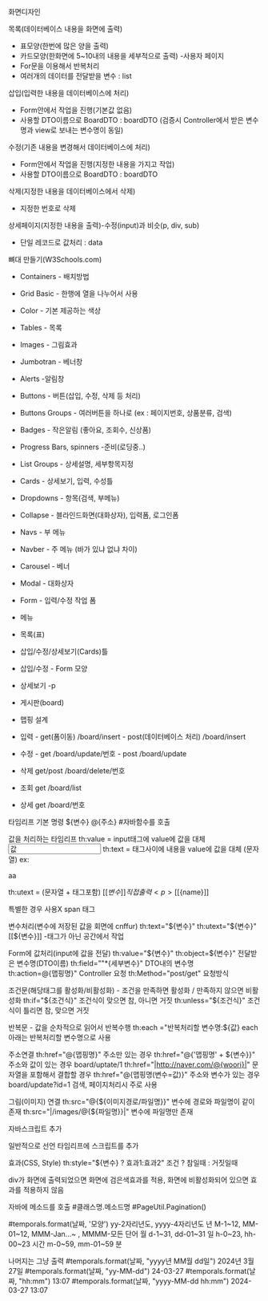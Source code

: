 화면디자인

목록(데이터베이스 내용을 화면에 출력)
- 표모양(한번에 많은 양을 출력)
- 카드모양(한화면에 5~10내의 내용을 세부적으로 출력) -사용자 페이지
- For문을 이용해서 반복처리
- 여러개의 데이터를 전달받을 변수 : list


삽입(입력한 내용을 데이터베이스에 처리)
- Form안에서 작업을 진행(기본값 없음)
- 사용할 DTO이름으로 BoardDTO : boardDTO
  (검증시 Controller에서 받은 변수명과 view로 보내는 변수명이 동일)

수정(기존 내용을 변경해서 데이터베이스에 처리)
- Form안에서 작업을 진행(지정한 내용을 가지고 작업)
- 사용할 DTO이름으로 BoardDTO : boardDTO

삭제(지정한 내용을 데이터베이스에서 삭제)
- 지정한 번호로 삭제

상세페이지(지정한 내용을 출력)-수정(input)과 비슷(p, div, sub)
- 단일 레코드로 값처리 : data



뼈대 만들기(W3Schools.com)
- Containers - 배치방법
- Grid Basic - 한행에 열을 나누어서 사용
- Color - 기본 제공하는 색상
- Tables - 목록
- Images - 그림효과
- Jumbotran - 베너창
- Alerts -알림창
- Buttons - 버튼(삽입, 수정, 삭제 등 처리)
- Buttons Groups - 여러버튼을 하나로 (ex : 페이지번호, 상품분류, 검색)
- Badges - 작은알림 (좋아요, 조회수, 신상품)
- Progress Bars, spinners -준비(로딩중..)
- List Groups - 상세설명, 세부항목지정
- Cards - 상세보기, 입력, 수성틀
- Dropdowns - 항목(검색, 부메뉴)
- Collapse - 블라인드화면(대화상자), 입력폼, 로그인폼
- Navs - 부 메뉴
- Navber - 주 메뉴 (바가 있냐 없냐 차이)
- Carousel - 베너
- Modal - 대화상자
- Form - 입력/수정 작업 폼

- 메뉴
- 목록(표)
- 삽입/수정/상세보기(Cards)틀
- 삽입/수정 - Form 모양
- 상세보기 -p

- 게시판(board)
- 맵핑 설계
- 입력 - get(폼이동)                 /board/insert 
      - post(데이터베이스 처리)       /board/insert
- 수정 - get                        /board/update/번호
      - post                       /board/update 
- 삭제 get/post                     /board/delete/번호
- 조회 get                          /board/list
- 상세 get                          /board/번호


타임리프 기본 명령
${변수}
@{주소}
#자바함수를 호출

값을 처리하는 타임리프
th:value = input태그에 value에 값을 대체    <input name="sum" value="값">
th:text = 태그사이에 내용을 value에 값을 대체 (문자열) ex: <p th:text = "aa">aa</p>
th:utext = (문자열 + 태그포함) 
[[${변수}]] 직접출력 <p>[[${name}]]</p> 특별한 경우 사용X
span 태그


변수처리(변수에 저장된 값을 회면에 cnffur)
th:text="${변수}"
th:utext="${변수}"
[[${변수}]] -태그가 아닌 공간에서 작업

Form에 값처리(input에 값을 전달)
th:value="${변수}"
th:object=${변수}"         전달받은 변수명(DTO이름)
th:field=""*{세부변수}"     DTO내의 변수명     
th:action=@{맵핑명}"        Controller 요청
th:Method="post/get"       요청방식

조건문(해당태그를 활성화/비활성화) - 조건을 만족하면 활성화 / 만족하지 않으면 비활성화
th:if="${조건식}" 조건식이 맞으면 참, 아니면 거짓
th:unless="${조건식}" 조건식이 틀리면 참, 맞으면 거짓

반복문 - 값을 순차적으로 읽어서 반복수행
th:each ="반복처리할 변수명:${값} each아래는 반복처리할 변수명으로 사용

주소연결
th:href="@{맵핑명}"                                        주소만 있는 경우
th:href="@{'맵핑명' + ${변수}}"                             주소와 값이 있는 경우 board/uptate/1
th:href="|http://naver.com/@{woori}|"                     문자열을 포함해서 결합할 경우
th:href="@{맵핑명(변수=값)}"                                주소와 변수가 있는 경우 board/update?id=1 검색, 페이지처리시 주로 사용

그림(이미지) 연결
th:src="@{${이미지경로/파일명}}" 변수에 경로와 파일명이 같이 존재
th:src="|/images/@{${파일명}}|" 변수에 파일명만 존재

자바스크립트 추가
<script>프로그래밍</script> 일반적으로 선언
<script th:inline="javascript">프로그래밍</script> 타임리프에 스크립트를 추가

효과(CSS, Style)
th:style="${변수} ? 효과1:효과2"      조건 ? 참일때 : 거짓일때
<div th:style="${isVisible} ? 'display:block' : 'dispaly:none'"></div>
    div가 화면에 출력되었으면 화면에 검은색효과를 적용, 화면에 비활성화되어 있으면 효과를 적용하지 않음

자바에 메소드를 호출
#클래스명.메소드명 #PageUtil.Pagination()

#temporals.format(날짜, '모양')
yy-2자리년도, yyyy-4자리년도                        년
M-1~12, MM-01~12, MMM-Jan...~ , MMMM-모든 단어     월
d-1~31, dd-01~31                                 일
h-0~23, hh-00~23                                 시간
m-0~59, mm-01~59                                 분

나머지는 그냥 출력
#temporals.format(날짜, "yyyy년 MM월 dd일")    2024년 3월 27일
#temporals.format(날짜, "yy-MM-dd")           24-03-27
#temporals.format(날짜, "hh:mm")              13:07
#temporals.format(날짜, "yyyy-MM-dd hh:mm")   2024-03-27 13:07            


                                                          